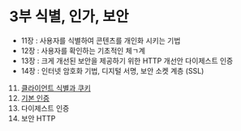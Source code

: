 # 3부 식별, 인가, 보안

- 11장 : 사용자를 식별하여 콘텐츠를 개인화 시키는 기법
- 12장 : 사용자를 확인하는 기초적인 체ㄱ계
- 13장 : 크게 개선된 보안을 제공하기 위한 HTTP 개선안 다이제스트 인증
- 14장 : 인터넷 암호화 기법, 디지털 서명, 보안 소켓 계층 (SSL)

11. [클라이언트 식별과 쿠키](11장_클라이언트_식별과_쿠키/README.md)
12. [기본 인증](12장_기본_인증/README.md)
13. 다이제스트 인증
14. 보안 HTTP